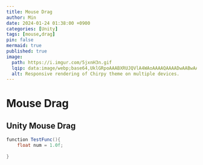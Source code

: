 ```yaml
---
title: Mouse Drag
author: Min
date: 2024-01-24 01:38:00 +0900
categories: [Unity]
tags: [mouse,drag]
pin: false
mermaid: true
published: true
image:
  path: https://i.imgur.com/5jxnH3n.gif
  lqip: data:image/webp;base64,UklGRpoAAABXRUJQVlA4WAoAAAAQAAAADwAABwAAQUxQSDIAAAARL0AmbZurmr57yyIiqE8oiG0bejIYEQTgqiDA9vqnsUSI6H+oAERp2HZ65qP/VIAWAFZQOCBCAAAA8AEAnQEqEAAIAAVAfCWkAALp8sF8rgRgAP7o9FDvMCkMde9PK7euH5M1m6VWoDXf2FkP3BqV0ZYbO6NA/VFIAAAA
  alt: Responsive rendering of Chirpy theme on multiple devices.
---
```


# Mouse Drag
## Unity Mouse Drag

```c#
function TestFunc(){
	float num = 1.0f;
	
}
